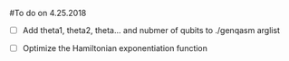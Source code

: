 #To do on 4.25.2018
- [ ] Add theta1, theta2, theta... and nubmer of qubits to ./genqasm arglist
- [ ] Optimize the Hamiltonian exponentiation function

